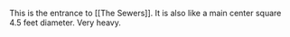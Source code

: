 This is the entrance to [[The Sewers]]. It is also like a main center square 4.5 feet diameter. Very heavy.